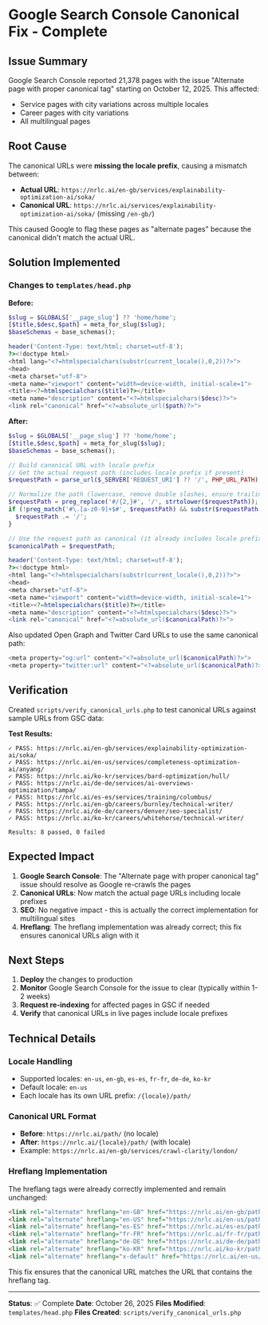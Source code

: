 # Google Search Console Canonical Fix - Complete

## Issue Summary

Google Search Console reported 21,378 pages with the issue "Alternate page with proper canonical tag" starting on October 12, 2025. This affected:
- Service pages with city variations across multiple locales
- Career pages with city variations
- All multilingual pages

## Root Cause

The canonical URLs were **missing the locale prefix**, causing a mismatch between:
- **Actual URL**: `https://nrlc.ai/en-gb/services/explainability-optimization-ai/soka/`
- **Canonical URL**: `https://nrlc.ai/services/explainability-optimization-ai/soka/` (missing `/en-gb/`)

This caused Google to flag these pages as "alternate pages" because the canonical didn't match the actual URL.

## Solution Implemented

### Changes to `templates/head.php`

**Before:**
```php
$slug = $GLOBALS['__page_slug'] ?? 'home/home';
[$title,$desc,$path] = meta_for_slug($slug);
$baseSchemas = base_schemas();

header('Content-Type: text/html; charset=utf-8');
?><!doctype html>
<html lang="<?=htmlspecialchars(substr(current_locale(),0,2))?>">
<head>
<meta charset="utf-8">
<meta name="viewport" content="width=device-width, initial-scale=1">
<title><?=htmlspecialchars($title)?></title>
<meta name="description" content="<?=htmlspecialchars($desc)?>">
<link rel="canonical" href="<?=absolute_url($path)?>">
```

**After:**
```php
$slug = $GLOBALS['__page_slug'] ?? 'home/home';
[$title,$desc,$path] = meta_for_slug($slug);
$baseSchemas = base_schemas();

// Build canonical URL with locale prefix
// Get the actual request path (includes locale prefix if present)
$requestPath = parse_url($_SERVER['REQUEST_URI'] ?? '/', PHP_URL_PATH);

// Normalize the path (lowercase, remove double slashes, ensure trailing slash for directories)
$requestPath = preg_replace('#/{2,}#', '/', strtolower($requestPath));
if (!preg_match('#\.[a-z0-9]+$#', $requestPath) && substr($requestPath, -1) !== '/') {
  $requestPath .= '/';
}

// Use the request path as canonical (it already includes locale prefix if present)
$canonicalPath = $requestPath;

header('Content-Type: text/html; charset=utf-8');
?><!doctype html>
<html lang="<?=htmlspecialchars(substr(current_locale(),0,2))?>">
<head>
<meta charset="utf-8">
<meta name="viewport" content="width=device-width, initial-scale=1">
<title><?=htmlspecialchars($title)?></title>
<meta name="description" content="<?=htmlspecialchars($desc)?>">
<link rel="canonical" href="<?=absolute_url($canonicalPath)?>">
```

Also updated Open Graph and Twitter Card URLs to use the same canonical path:
```php
<meta property="og:url" content="<?=absolute_url($canonicalPath)?>">
<meta property="twitter:url" content="<?=absolute_url($canonicalPath)?>">
```

## Verification

Created `scripts/verify_canonical_urls.php` to test canonical URLs against sample URLs from GSC data:

**Test Results:**
```
✓ PASS: https://nrlc.ai/en-gb/services/explainability-optimization-ai/soka/
✓ PASS: https://nrlc.ai/en-us/services/completeness-optimization-ai/anyang/
✓ PASS: https://nrlc.ai/ko-kr/services/bard-optimization/hull/
✓ PASS: https://nrlc.ai/de-de/services/ai-overviews-optimization/tampa/
✓ PASS: https://nrlc.ai/es-es/services/training/columbus/
✓ PASS: https://nrlc.ai/en-gb/careers/burnley/technical-writer/
✓ PASS: https://nrlc.ai/de-de/careers/denver/seo-specialist/
✓ PASS: https://nrlc.ai/ko-kr/careers/whitehorse/technical-writer/

Results: 8 passed, 0 failed
```

## Expected Impact

1. **Google Search Console**: The "Alternate page with proper canonical tag" issue should resolve as Google re-crawls the pages
2. **Canonical URLs**: Now match the actual page URLs including locale prefixes
3. **SEO**: No negative impact - this is actually the correct implementation for multilingual sites
4. **Hreflang**: The hreflang implementation was already correct; this fix ensures canonical URLs align with it

## Next Steps

1. **Deploy** the changes to production
2. **Monitor** Google Search Console for the issue to clear (typically within 1-2 weeks)
3. **Request re-indexing** for affected pages in GSC if needed
4. **Verify** that canonical URLs in live pages include locale prefixes

## Technical Details

### Locale Handling
- Supported locales: `en-us`, `en-gb`, `es-es`, `fr-fr`, `de-de`, `ko-kr`
- Default locale: `en-us`
- Each locale has its own URL prefix: `/{locale}/path/`

### Canonical URL Format
- **Before**: `https://nrlc.ai/path/` (no locale)
- **After**: `https://nrlc.ai/{locale}/path/` (with locale)
- Example: `https://nrlc.ai/en-gb/services/crawl-clarity/london/`

### Hreflang Implementation
The hreflang tags were already correctly implemented and remain unchanged:
```html
<link rel="alternate" hreflang="en-GB" href="https://nrlc.ai/en-gb/path/">
<link rel="alternate" hreflang="en-US" href="https://nrlc.ai/en-us/path/">
<link rel="alternate" hreflang="es-ES" href="https://nrlc.ai/es-es/path/">
<link rel="alternate" hreflang="fr-FR" href="https://nrlc.ai/fr-fr/path/">
<link rel="alternate" hreflang="de-DE" href="https://nrlc.ai/de-de/path/">
<link rel="alternate" hreflang="ko-KR" href="https://nrlc.ai/ko-kr/path/">
<link rel="alternate" hreflang="x-default" href="https://nrlc.ai/en-us/path/">
```

This fix ensures that the canonical URL matches the URL that contains the hreflang tag.

---

**Status**: ✅ Complete
**Date**: October 26, 2025
**Files Modified**: `templates/head.php`
**Files Created**: `scripts/verify_canonical_urls.php`

